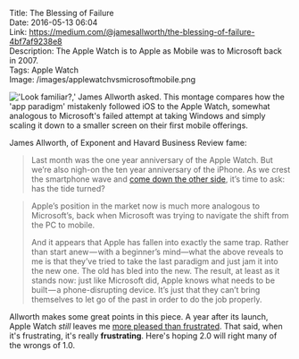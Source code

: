 Title: The Blessing of Failure  
Date: 2016-05-13 06:04  
Link: https://medium.com/@jamesallworth/the-blessing-of-failure-4bf7af9238e8  
Description: The Apple Watch is to Apple as Mobile was to Microsoft back in 2007.  
Tags: Apple Watch  
Image: /images/applewatchvsmicrosoftmobile.png  

!['Look familiar?,' James Allworth asked. This montage compares how the 'app paradigm' mistakenly followed iOS to the Apple Watch, somewhat analogous to Microsoft's failed attempt at taking Windows and simply scaling it down to a smaller screen on their first mobile offerings.][1]

James Allworth, of Exponent and Havard Business Review fame:

> Last month was the one year anniversary of the Apple Watch. But we’re also nigh-on the ten year anniversary of the iPhone. As we crest the smartphone wave and [come down the other side][2], it’s time to ask: has the tide turned?

> Apple’s position in the market now is much more analogous to Microsoft’s, back when Microsoft was trying to navigate the shift from the PC to mobile.
>
> And it appears that Apple has fallen into exactly the same trap. Rather than start anew — with a beginner’s mind—what the above reveals to me is that they’ve tried to take the last paradigm and just jam it into the new one. The old has bled into the new. The result, at least as it stands now: just like Microsoft did, Apple knows what needs to be built — a phone-disrupting device. It’s just that they can’t bring themselves to let go of the past in order to do the job properly.

Allworth makes some great points in this piece. A year after its launch, Apple Watch *still* leaves me [more pleased than frustrated][3]. That said, when it's frustrating, it's really **frustrating**. Here's hoping 2.0 will right many of the wrongs of 1.0.

[1]: /images/applewatchvsmicrosoftmobile.png "Photo comparing how the 'app paradigm' followed iOS to the Apple Watch, somewhat analogous to Microsoft's failed attempt at taking Windows and simply scaling it down to a smaller screen on their first mobile offerings"
[2]: http://www.cnbc.com/2016/04/05/where-apple-turns-for-growth-with-iphone-stalling.html
[3]: /2016/2/26/a-wholly-inadequate-sorta-retrospective-on-the-apple-watch "My piece on the staying power of the Apple Watch"